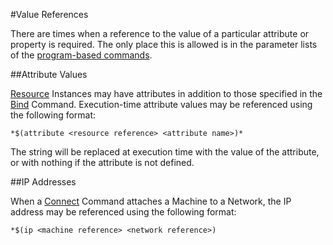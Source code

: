 #Value References

There are times when a reference to the value of a particular attribute or property is required. The only place this is allowed 
is in the parameter lists of the [program-based commands](template_commands.md).

##Attribute Values

[Resource](resources.md) Instances may have attributes in addition to those specified in the [Bind](template_commands) Command.
Execution-time attribute values may be referenced using the following format:

	*$(attribute <resource reference> <attribute name>)*

The string will be replaced at execution time with the value of the attribute, or with nothing if the attribute is not defined.

##IP Addresses

When a [Connect](template_commands.md) Command attaches a Machine to a Network, the IP address may be referenced using the following
format:

	*$(ip <machine reference> <network reference>)